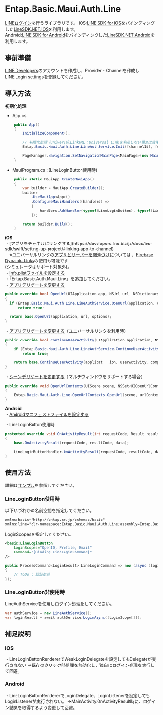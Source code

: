 # Entap.Basic.Maui.Auth.Line
[LINEログイン](https://developers.line.biz/ja/docs/line-login/)を行うライブラリです。
iOS:[LINE SDK for iOS](https://developers.line.biz/ja/docs/ios-sdk/)をバインディングした[LineSDK.NET.iOS](https://github.com/entap/Xamarin.LineSDK/tree/main/Xamarin.LineSDK/Xamarin.LineSDK.iOS)を利用します。  
Android:[LINE SDK for Android](https://developers.line.biz/ja/docs/android-sdk/)をバインディングした[LineSDK.NET.Android](https://github.com/entap/Xamarin.LineSDK/tree/main/Xamarin.LineSDK/Xamarin.LineSDK.Android)を利用します。

## 事前準備
[LINE Developers](https://developers.line.biz/ja/)のアカウントを作成し、Provider・Channelを作成し  
LINE Login settingsを登録してください。

## 導入方法

**初期化処理**
* App.cs
```csharp
	public App()
	{
		InitializeComponent();

		// 初期化処理（universalLinkURL：Universal Linkを利用しない場合は省略可能）
		Entap.Basic.Maui.Auth.Line.LineAuthService.Init([channelID], [universalLinkURL]);

		PageManager.Navigation.SetNavigationMainPage<MainPage>(new MainPageViewModel());
	}
```

* MauiProgram.cs : (LineLoginButton使用時)
```csharp
	public static MauiApp CreateMauiApp()
	{
		var builder = MauiApp.CreateBuilder();
		builder
			.UseMauiApp<App>()
			.ConfigureMauiHandlers((handlers) =>
			{
				handlers.AddHandler(typeof(LineLoginButton), typeof(LineLoginButtonHandler));
			});

		return builder.Build();
	}
```
**iOS**  
 ・[アプリをチャネルにリンクする](htt	ps://developers.line.biz/ja/docs/ios-sdk/swift/setting-up-project/#linking-app-to-channel)  
　※ユニバーサルリンクの[アプリとサーバーを関連づけ](https://developers.line.biz/ja/docs/ios-sdk/swift/universal-links-support/#ul-s1)については 、[Firebase Dynamic Links](https://firebase.google.com/docs/dynamic-links?hl=ja)の使用も可能です  
(シミュレータはサポート対象外)。    
・[Info.plistファイルを設定する](https://developers.line.biz/ja/docs/ios-sdk/swift/setting-up-project/#config-infoplist-file)  
・「Entap.Basic.Auth.Maui.Line」を追加してください。  
・[アプリデリゲートを変更する](https://developers.line.biz/ja/docs/ios-sdk/swift/integrate-line-login/#modify-app-delegate)
```csharp
public override bool OpenUrl(UIApplication app, NSUrl url, NSDictionary options)
{
  if (Entap.Basic.Maui.Auth.Line.LineAuthService.OpenUrl(application, url, options))
      return true;

  return base.OpenUrl(application, url, options);
}
```

・[アプリデリゲートを変更する](https://developers.line.biz/ja/docs/ios-sdk/swift/universal-links-support/#modify-app-delegate)（ユニバーサルリンクを利用時）
```csharp
public override bool ContinueUserActivity(UIApplication application, NSUserActivity userActivity, UIApplicationRestorationHandler completionHandler)
{
    if (Entap.Basic.Maui.Auth.Line.LineAuthService.ContinueUserActivity(application, userActivity, completionHandler))
        return true;

    return base.ContinueUserActivity(applicat	ion, userActivity, completionHandler);
}
```

・[シーンデリゲートを変更する](https://developers.line.biz/ja/docs/ios-sdk/swift/integrate-line-login/#modify-scene-delegates)（マルチウィンドウをサポートする場合）
```csharp
public override void OpenUrlContexts(UIScene scene, NSSet<UIOpenUrlContext> urlContexts)
{
    Entap.Basic.Maui.Auth.Line.OpenUrlContexts.OpenUrl(scene, urlContexts);
}
```

**Android**  
・[Androidマニフェストファイルを設定する](https://developers.line.biz/ja/docs/android-sdk/integrate-line-login/#setting-android-manifest-file])

・LineLoginButton使用時
```csharp
protected override void OnActivityResult(int requestCode, Result resultCode, Intent data)
{
    base.OnActivityResult(requestCode, resultCode, data);

    LineLoginButtonHandler.OnActivityResult(requestCode, resultCode, data);
}
```

## 使用方法
詳細は[サンプル](Sample)を参照してください。

### LineLoginButton使用時
以下いづれかの名前空間を指定してください。
```xml
xmlns:basic="http://entap.co.jp/schemas/basic"
xmlns:line="clr-namespace:Entap.Basic.Maui.Auth.Line;assembly=Entap.Basic.Maui.Auth.Line"
```
LoginScopesを指定してください。
```xml
<basic:LineLoginButton
    LoginScopes="OpenID, Profile, Email"
    Command="{Binding LineLoginCommand}"
/>
```
```csharp
public ProcessCommand<LoginResult> LineLoginCommand => new (async (loginResult) =>
{
    // ToDo : 認証処理
});
```

### LineLoginButton非使用時
LineAuthServiceを使用しログイン処理をしてください。
```csharp
var authService = new LineAuthService();
var loginResult = await authService.LoginAsync([LoginScope[]]);
```


## 補足説明
### iOS
・LineLoginButtonRendererでWeakLoginDelegateを設定してもDelegateが実行されない
→既存のクリック時処理を無効化し、独自にログイン処理を実行して回避。

### Android
・LineLoginButtonRendererでLoginDelegate、LoginListenerを設定してもLoginListenerが実行されない。
→MainActivity.OnActivityResult時に、ログイン結果を取得するよう変更して回避。
